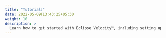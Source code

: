 ```yaml
---
title: "Tutorials"
date: 2022-05-09T13:43:25+05:30
weight: 10
description: >
  Learn how to get started with Eclipse Velocity™, including setting up the development enviroment, creating a Vehicle Model as well as developing, testing and deploying a Vehicle App.
---
```


